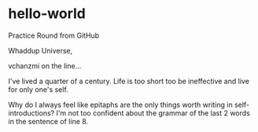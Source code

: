 # hello-world
Practice Round from GitHub

Whaddup Universe,

vchanzmi on the line...

I've lived a quarter of a century. Life is too short too be ineffective and live for only one's self.

Why do I always feel like epitaphs are the only things worth writing in self-introductions? I'm not too confident about the grammar of the last 2 words in the sentence of line 8.
